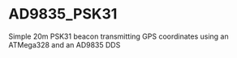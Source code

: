 AD9835_PSK31
============

Simple 20m PSK31 beacon transmitting GPS coordinates using an ATMega328 and an AD9835 DDS